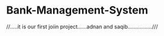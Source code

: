 # Bank-Management-System
//.....it is our first joiin project......adnan and saqib................///
